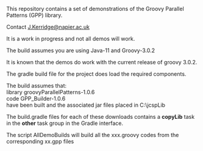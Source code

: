 This repository contains a set of demonstrations of the Groovy Parallel Patterns (GPP) library.

Contact J.Kerridge@napier.ac.uk

It is a work in progress and not all demos will work.

The build assumes you are using Java-11 and Groovy-3.0.2

It is known that the demos do work with the current release of groovy 3.0.2.

The gradle build file for the project does load the required components.

The build assumes that:<br>
library groovyParallelPatterns-1.0.6 <br>
code GPP_Builder-1.0.6<br>
have been built and the associated jar files placed in C:\jcspLib<p>

The build.gradle files for each of these downloads contains a **copyLib** task in the 
**other** task group in the Gradle interface.

The script AllDemoBuilds will build all the xxx.groovy codes from the corresponding xx.gpp files



